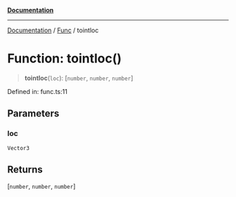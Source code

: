 [**Documentation**](../../../README.md)

***

[Documentation](../../../globals.md) / [Func](../README.md) / tointloc

# Function: tointloc()

> **tointloc**(`loc`): \[`number`, `number`, `number`\]

Defined in: func.ts:11

## Parameters

### loc

`Vector3`

## Returns

\[`number`, `number`, `number`\]
